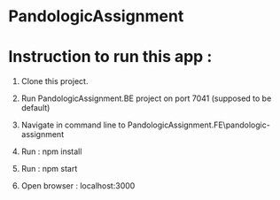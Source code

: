 # PandologicAssignment
# Instruction to run this app :

1. Clone this project.

2. Run PandologicAssignment.BE project on port 7041 (supposed to be default)

3. Navigate in command line to PandologicAssignment.FE\pandologic-assignment

4. Run : npm install

5. Run : npm start

6. Open browser : localhost:3000
